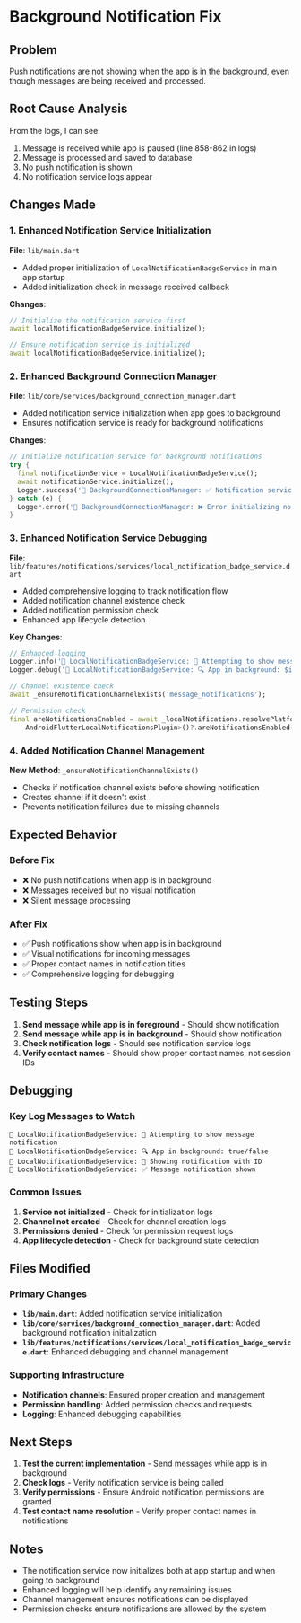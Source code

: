 # Background Notification Fix

## Problem
Push notifications are not showing when the app is in the background, even though messages are being received and processed.

## Root Cause Analysis
From the logs, I can see:
1. Message is received while app is paused (line 858-862 in logs)
2. Message is processed and saved to database
3. No push notification is shown
4. No notification service logs appear

## Changes Made

### 1. Enhanced Notification Service Initialization

**File**: `lib/main.dart`
- Added proper initialization of `LocalNotificationBadgeService` in main app startup
- Added initialization check in message received callback

**Changes**:
```dart
// Initialize the notification service first
await localNotificationBadgeService.initialize();

// Ensure notification service is initialized
await localNotificationBadgeService.initialize();
```

### 2. Enhanced Background Connection Manager

**File**: `lib/core/services/background_connection_manager.dart`
- Added notification service initialization when app goes to background
- Ensures notification service is ready for background notifications

**Changes**:
```dart
// Initialize notification service for background notifications
try {
  final notificationService = LocalNotificationBadgeService();
  await notificationService.initialize();
  Logger.success('🔧 BackgroundConnectionManager: ✅ Notification service initialized for background');
} catch (e) {
  Logger.error('🔧 BackgroundConnectionManager: ❌ Error initializing notification service: $e');
}
```

### 3. Enhanced Notification Service Debugging

**File**: `lib/features/notifications/services/local_notification_badge_service.dart`
- Added comprehensive logging to track notification flow
- Added notification channel existence check
- Added notification permission check
- Enhanced app lifecycle detection

**Key Changes**:
```dart
// Enhanced logging
Logger.info('📱 LocalNotificationBadgeService: 🔔 Attempting to show message notification: $title');
Logger.debug('📱 LocalNotificationBadgeService: 🔍 App in background: $isBackground');

// Channel existence check
await _ensureNotificationChannelExists('message_notifications');

// Permission check
final areNotificationsEnabled = await _localNotifications.resolvePlatformSpecificImplementation<
    AndroidFlutterLocalNotificationsPlugin>()?.areNotificationsEnabled();
```

### 4. Added Notification Channel Management

**New Method**: `_ensureNotificationChannelExists()`
- Checks if notification channel exists before showing notification
- Creates channel if it doesn't exist
- Prevents notification failures due to missing channels

## Expected Behavior

### Before Fix
- ❌ No push notifications when app is in background
- ❌ Messages received but no visual notification
- ❌ Silent message processing

### After Fix
- ✅ Push notifications show when app is in background
- ✅ Visual notifications for incoming messages
- ✅ Proper contact names in notification titles
- ✅ Comprehensive logging for debugging

## Testing Steps

1. **Send message while app is in foreground** - Should show notification
2. **Send message while app is in background** - Should show notification
3. **Check notification logs** - Should see notification service logs
4. **Verify contact names** - Should show proper contact names, not session IDs

## Debugging

### Key Log Messages to Watch
```
📱 LocalNotificationBadgeService: 🔔 Attempting to show message notification
📱 LocalNotificationBadgeService: 🔍 App in background: true/false
📱 LocalNotificationBadgeService: 🔔 Showing notification with ID
📱 LocalNotificationBadgeService: ✅ Message notification shown
```

### Common Issues
1. **Service not initialized** - Check for initialization logs
2. **Channel not created** - Check for channel creation logs
3. **Permissions denied** - Check for permission request logs
4. **App lifecycle detection** - Check for background state detection

## Files Modified

### Primary Changes
- **`lib/main.dart`**: Added notification service initialization
- **`lib/core/services/background_connection_manager.dart`**: Added background notification initialization
- **`lib/features/notifications/services/local_notification_badge_service.dart`**: Enhanced debugging and channel management

### Supporting Infrastructure
- **Notification channels**: Ensured proper creation and management
- **Permission handling**: Added permission checks and requests
- **Logging**: Enhanced debugging capabilities

## Next Steps

1. **Test the current implementation** - Send messages while app is in background
2. **Check logs** - Verify notification service is being called
3. **Verify permissions** - Ensure Android notification permissions are granted
4. **Test contact name resolution** - Verify proper contact names in notifications

## Notes
- The notification service now initializes both at app startup and when going to background
- Enhanced logging will help identify any remaining issues
- Channel management ensures notifications can be displayed
- Permission checks ensure notifications are allowed by the system
